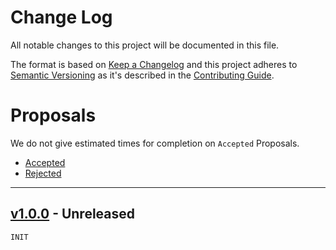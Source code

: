 Change Log
============

All notable changes to this project will be documented in this file.

The format is based on [Keep a Changelog](http://keepachangelog.com/en/1.0.0/)
and this project adheres to [Semantic Versioning](http://semver.org/spec/v2.0.0.html)
as it's described in the [Contributing Guide](CONTRIBUTING.md).

# Proposals

We do not give estimated times for completion on `Accepted` Proposals.

- [Accepted][Accepted]
- [Rejected][Rejected]

---
## [v1.0.0][Unreleased] - Unreleased

`INIT`

<!-- References -->

[Accepted]: https://github.com/Triun/PHP-Longest-Common-Substring/labels/Accepted
[Rejected]: https://github.com/Triun/PHP-Longest-Common-Substring/labels/Rejected

[Unreleased]: https://github.com/Triun/PHP-Longest-Common-Substring/compare/1.0.0...HEAD
